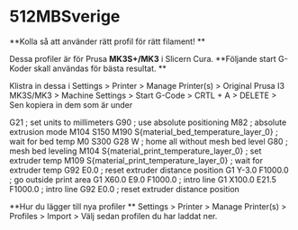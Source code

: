 # 512MBSverige
**Kolla så att använder rätt profil för rätt filament! **


Dessa profiler är för Prusa **MK3S+/MK3** i Slicern Cura. 
**Följande start G-Koder skall användas för bästa resultat. **

Klistra in dessa i Settings > Printer > Manage Printer(s) > Original Prusa I3 MK3S/MK3 > Machine Settings > Start G-Code > CRTL + A > DELETE > Sen kopiera in dem som är under 

G21 ; set units to millimeters
G90 ; use absolute positioning
M82 ; absolute extrusion mode
M104 S150
M190 S{material_bed_temperature_layer_0} ; wait for bed temp
M0 S300
G28 W ; home all without mesh bed level
G80 ; mesh bed leveling
M104 S{material_print_temperature_layer_0} ; set extruder temp
M109 S{material_print_temperature_layer_0} ; wait for extruder temp
G92 E0.0 ; reset extruder distance position
G1 Y-3.0 F1000.0 ; go outside print area
G1 X60.0 E9.0 F1000.0 ; intro line
G1 X100.0 E21.5 F1000.0 ; intro line
G92 E0.0 ; reset extruder distance position


**Hur du lägger till nya profiler **
Settings > Printer > Manage Printer(s) > Profiles > Import > Välj sedan profilen du har laddat ner. 

